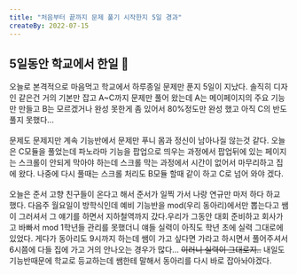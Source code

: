 ```yaml
---
title: "처음부터 끝까지 문제 풀기 시작한지 5일 경과"
createBy: 2022-07-15
---
```


## 5일동안 학교에서 한일 🎪
오늘로 본격적으로 마음먹고 학교에서 하루종일 문제만 푼지 5일이 지났다. 솔직히 디자인 같은건 거의 기본만 잡고 A~C까지 문제만 풀어 왔는데 A는 메이페이지의 주요 기능만 만들고 B는 모르겠거나 완성 못한게 좀 있어서 80%정도만 완성 했고 아직 C의 반도 풀지 못했다...
<br>
<br>
문제도 문제지만 계속 기능반에서 문제만 푸니 몸과 정신이 남아나질 않는것 같다. 오늘은  C모듈을 풀었는데 파노라마 기능을 팝업으로 띄우는 과정에서 팝업뒤에 있는 페이지는 스크롤이 안되게 막아야 하는데 스크롤 막는 과정에서 시간이 없어서 마무리하고 집에 왔다. 나중에 다시 풀때는 스크롤 처리도 B모듈 할때 같이 하고 C로 넘어 와야 겠다.
<br>
<br>
오늘은 준서 고향 친구들이 온다고 해서 준서가 일찍 가서 나랑 연규만 마저 하다 하교 했다. 다음주 월요일이 방학식인데 예비 기능반을 mod(우리 동아리)에서만 뽑는다고 쌤이 그러셔서 그 얘기를 하면서 지하철역까지 갔다.우리가 그동안 대회 준비하고 회사가고 바빠서 mod 1학년들 관리를 못했더니 얘들 실력이 아직도 학년 초에 실력 그대로에 있었다. 게다가 동아리도 9시까지 하는데 쌤이 가고 싶다면 가라고 하시면서 풀어주셔서 6시쯤에 다들 집에 가고 거의 안나오는 경우가 많다... ~~이러니 실력이 그대로지..~~
내일도 기능반때문에 학교로 등교하는데 쌤한테 말해서 동아리를 다시 바로 잡아놔야겠다.